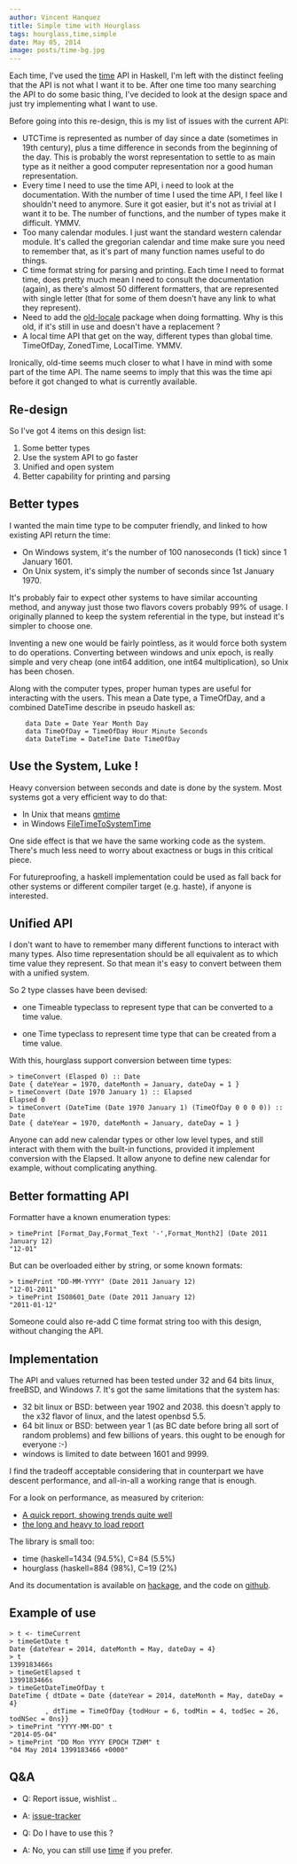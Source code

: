 ```yaml
---
author: Vincent Hanquez
title: Simple time with Hourglass
tags: hourglass,time,simple
date: May 05, 2014
image: posts/time-bg.jpg
---
```


Each time, I've used the [time](http://hackage.haskell.org/package/time) API in
Haskell, I'm left with the distinct feeling that the API is not what I want it
to be. After one time too many searching the API to do some basic thing, I've
decided to look at the design space and just try implementing what I want to
use.

<!--more-->

Before going into this re-design, this is my list of issues with the current API:

* UTCTime is represented as number of day since a date (sometimes in 19th
  century), plus a time difference in seconds from the beginning of the day.
  This is probably the worst representation to settle to as main type as it
  neither a good computer representation nor a good human representation.
* Every time I need to use the time API, i need to look at the documentation.
  With the number of time I used the time API, I feel like I shouldn't need to
  anymore. Sure it got easier, but it's not as trivial at I want it to be.
  The number of functions, and the number of types make it difficult. YMMV.
* Too many calendar modules. I just want the standard western calendar module.
  It's called the gregorian calendar and time make sure you need to remember
  that, as it's part of many function names useful to do things.
* C time format string for parsing and printing. Each time I need to format time,
  does pretty much mean I need to consult the documentation (again), as there's almost
  50 different formatters, that are represented with single letter (that for some of them doesn't have any link to what they represent).
* Need to add the [old-locale](http://hackage.haskell.org/package/old-locale)
  package when doing formatting. Why is this old, if it's still in use and
  doesn't have a replacement ?
* A local time API that get on the way, different types than global time.
  TimeOfDay, ZonedTime, LocalTime. YMMV.

Ironically, old-time seems much closer to what I have in mind with some part of
the time API.  The name seems to imply that this was the time api before it got
changed to what is currently available.

Re-design
---------

So I've got 4 items on this design list:

1) Some better types
2) Use the system API to go faster
3) Unified and open system
4) Better capability for printing and parsing

Better types
------------

I wanted the main time type to be computer friendly, and linked to how existing API return the time:

* On Windows system, it's the number of 100 nanoseconds (1 tick) since 1 January 1601.
* On Unix system, it's simply the number of seconds since 1st January 1970.

It's probably fair to expect other systems to have similar accounting method,
and anyway just those two flavors covers probably 99% of usage. I originally
planned to keep the system referential in the type, but instead it's simpler to
choose one.

Inventing a new one would be fairly pointless, as it would force both system to
do operations. Converting between windows and unix epoch, is really simple and
very cheap (one int64 addition, one int64 multiplication), so Unix has been chosen.

Along with the computer types, proper human types are useful for interacting
with the users. This mean a Date type, a TimeOfDay, and a combined DateTime
describe in pseudo haskell as:

~~~~ {.haskell}
    data Date = Date Year Month Day
    data TimeOfDay = TimeOfDay Hour Minute Seconds
    data DateTime = DateTime Date TimeOfDay
~~~~

Use the System, Luke !
----------------------

Heavy conversion between seconds and date is done by the system. Most
systems got a very efficient way to do that:

* In Unix that means [gmtime](http://pubs.opengroup.org/onlinepubs/009695399/functions/gmtime.html)
* in Windows [FileTimeToSystemTime](http://www.cs.rpi.edu/courses/fall01/os/FileTimeToSystemTime.html)

One side effect is that we have the same working code as the system.  There's
much less need to worry about exactness or bugs in this critical piece.

For futureproofing, a haskell implementation could be used as fall back for
other systems or different compiler target (e.g. haste), if anyone is
interested.

Unified API
-----------

I don't want to have to remember many different functions to interact with many types.
Also time representation should be all equivalent as to which time value they represent.
So that mean it's easy to convert between them with a unified system.

So 2 type classes have been devised:

* one Timeable typeclass to represent type that can be converted to a time
  value.

* one Time typeclass to represent time type that can be created from a time
  value.

With this, hourglass support conversion between time types:

~~~~ {.haskell}
> timeConvert (Elasped 0) :: Date
Date { dateYear = 1970, dateMonth = January, dateDay = 1 }
> timeConvert (Date 1970 January 1) :: Elapsed
Elapsed 0
> timeConvert (DateTime (Date 1970 January 1) (TimeOfDay 0 0 0 0)) :: Date
Date { dateYear = 1970, dateMonth = January, dateDay = 1 }
~~~~

Anyone can add new calendar types or other low level types, and still interact
with them with the built-in functions, provided it implement conversion with
the Elapsed. It allow anyone to define new calendar for example, without
complicating anything.

Better formatting API
---------------------

Formatter have a known enumeration types:

~~~~ {.haskell}
> timePrint [Format_Day,Format_Text '-',Format_Month2] (Date 2011 January 12)
"12-01"
~~~~

But can be overloaded either by string, or some known formats:

~~~~ {.haskell}
> timePrint "DD-MM-YYYY" (Date 2011 January 12)
"12-01-2011"
> timePrint ISO8601_Date (Date 2011 January 12)
"2011-01-12"
~~~~

Someone could also re-add C time format string too with this design,
without changing the API.

Implementation
--------------

The API and values returned has been tested under 32 and 64 bits linux,
freeBSD, and Windows 7.  It's got the same limitations that the system has:

* 32 bit linux or BSD: between year 1902 and 2038. this doesn't apply to the x32 flavor of linux, and the latest openbsd 5.5.
* 64 bit linux or BSD: between year 1 (as BC date before bring all sort of random problems) and few billions of years. this ought to be enough for everyone :-)
* windows is limited to date between 1601 and 9999.

I find the tradeoff acceptable considering that in counterpart we have descent
performance, and all-in-all a working range that is enough.

For a look on performance, as measured by criterion:

* [A quick report, showing trends quite well](http://tab.snarc.org/misc/hourglass-small-criterion.html)
* [the long and heavy to load report](http://tab.snarc.org/misc/hourglass-criterion.html)

The library is small too:

* time      (haskell=1434 (94.5%), C=84 (5.5%)
* hourglass (haskell=884 (98%), C=19 (2%)

And its documentation is available on [hackage](http://hackage.haskell.org/package/hourglass), and the code on [github](https://github.com/vincenthz/hs-hourglass).

Example of use
--------------

~~~ {.haskell}
> t <- timeCurrent
> timeGetDate t
Date {dateYear = 2014, dateMonth = May, dateDay = 4}
> t
1399183466s
> timeGetElapsed t
1399183466s
> timeGetDateTimeOfDay t
DateTime { dtDate = Date {dateYear = 2014, dateMonth = May, dateDay = 4}
         , dtTime = TimeOfDay {todHour = 6, todMin = 4, todSec = 26, todNSec = 0ns}}
> timePrint "YYYY-MM-DD" t
"2014-05-04"
> timePrint "DD Mon YYYY EPOCH TZHM" t
"04 May 2014 1399183466 +0000"
~~~~~

Q&A
---

* Q: Report issue, wishlist ..
* A: [issue-tracker](https://github.com/vincenthz/hs-hourglass/issues)

* Q: Do I have to use this ?
* A: No, you can still use [time](http://hackage.haskell.org/package/time) if you prefer.
